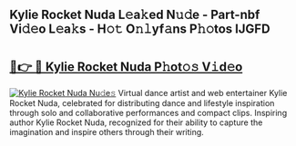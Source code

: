 ## Kylie Rocket Nuda L𝚎a𝚔ed N𝚞𝚍e - Part-nbf Vi𝚍𝚎o L𝚎a𝚔s - H𝚘𝚝 O𝚗𝚕yf𝚊ns P𝚑𝚘tos lJGFD

# <h2><a href="http://kfdfjho.oniu.top/?m=Kylie+Rocket+Nuda">🔗👉 🔴 Kylie Rocket Nuda P𝚑ot𝚘𝚜 V𝚒d𝚎o</a></h2>

[![Kylie Rocket Nuda Nu𝚍e𝚜](https://i.imgur.com/0qMVB7G.gif)](http://kfdfjho.oniu.top/?m=Kylie+Rocket+Nuda)
Virtual dance artist and web entertainer Kylie Rocket Nuda, celebrated for distributing dance and lifestyle inspiration through solo and collaborative performances and compact clips. Inspiring author Kylie Rocket Nuda, recognized for their ability to capture the imagination and inspire others through their writing.  
